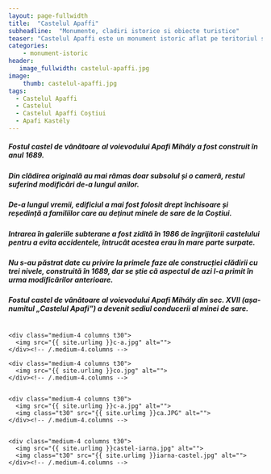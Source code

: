 ```yaml
---
layout: page-fullwidth
title:  "Castelul Apaffi"
subheadline:  "Monumente, cladiri istorice si obiecte turistice"
teaser: "Castelul Apaffi este un monument istoric aflat pe teritoriul satului Coștiui comuna Rona de Sus."
categories:
    - monument-istoric
header:
   image_fullwidth: castelul-apaffi.jpg
image:
    thumb: castelul-apaffi.jpg   
tags:
  - Castelul Apaffi
  - Castelul 
  - Castelul Apaffi Coștiui
  - Apafi Kastély
---
```

##### Fostul castel de vânătoare al voievodului Apafi Mihály a fost construit în anul 1689. 
##### Din clădirea originală au mai rămas doar subsolul și o cameră, restul suferind modificări de-a lungul anilor. 
##### De-a lungul vremii, edificiul a mai fost folosit drept închisoare și reședință a familiilor care au deținut minele de sare de la Coștiui. 
##### Intrarea în galeriile subterane a fost zidită în 1986 de îngrijitorii castelului pentru a evita accidentele, întrucât acestea erau în mare parte surpate.
##### Nu s-au păstrat date cu privire la primele faze ale construcției clădirii cu trei nivele, construită în 1689, dar se știe că aspectul de azi l-a primit în urma modificărilor anterioare. 
##### Fostul castel de vânătoare al voievodului Apafi Mihály din sec. XVII (așa-numitul „Castelul Apafi”) a devenit sediul conducerii al minei de sare.
<!--more-->

<div class="row">
    <div class="medium-4 columns t30">
    <img src="{{ site.urlimg }}ca.JPG" alt="">
    </div><!-- /.medium-4.columns -->

    <div class="medium-4 columns t30">
      <img src="{{ site.urlimg }}c-a.jpg" alt="">
    </div><!-- /.medium-4.columns -->

    <div class="medium-4 columns t30">
      <img src="{{ site.urlimg }}co.jpg" alt="">
    </div><!-- /.medium-4.columns -->

</div><!-- /.row -->
<div class="row">
    <div class="medium-8 columns t30">
    <img src="{{ site.urlimg }}castelul-apaffi.jpg" alt="">
    </div><!-- /.medium-8.columns -->

    <div class="medium-4 columns t30">
      <img src="{{ site.urlimg }}c-a.jpg" alt="">
      <img class="t30" src="{{ site.urlimg }}ca.JPG" alt="">
    </div><!-- /.medium-4.columns -->

</div><!-- /.row -->


<div class="row">
    <div class="medium-8 columns t30">
    <img src="{{ site.urlimg }}castel-costiui.jpg" alt="">
    </div><!-- /.medium-8.columns -->

    <div class="medium-4 columns t30">
      <img src="{{ site.urlimg }}castel-iarna.jpg" alt="">
      <img class="t30" src="{{ site.urlimg }}iarna-castel.jpg" alt="">
    </div><!-- /.medium-4.columns -->

</div><!-- /.row -->

 [1]: http://foundation.zurb.com/docs/components/grid.html
